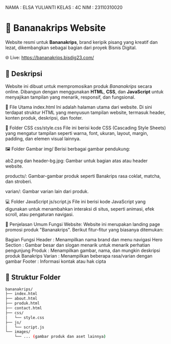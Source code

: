 NAMA : ELSA YULIANTI
KELAS : 4C
NIM : 23110310020


# 🍌 Bananakrips Website

Website resmi untuk **Bananakrips**, brand keripik pisang yang kreatif dan lezat, dikembangkan sebagai bagian dari proyek Bisnis Digital.

🌐 Live: https://bananakrips.bisdig23.com/

## 📌 Deskripsi

Website ini dibuat untuk mempromosikan produk *Bananakrips* secara online. Dibangun dengan menggunakan **HTML**, **CSS**, dan **JavaScript** untuk menyajikan tampilan yang menarik, responsif, dan fungsional.

📄 File Utama
index.html
Ini adalah halaman utama dari website. Di sini terdapat struktur HTML yang menyusun tampilan website, termasuk header, konten produk, deskripsi, dan footer.

🎨 Folder CSS
css/style.css
File ini berisi kode CSS (Cascading Style Sheets) yang mengatur tampilan seperti warna, font, ukuran, layout, margin, padding, dan elemen visual lainnya.

🖼️ Folder Gambar
img/
Berisi berbagai gambar pendukung:

ab2.png dan header-bg.jpg: Gambar untuk bagian atas atau header website.

products/: Gambar-gambar produk seperti Banakrips rasa coklat, matcha, dan stroberi.

varian/: Gambar varian lain dari produk.

💻 Folder JavaScript
js/script.js
File ini berisi kode JavaScript yang digunakan untuk menambahkan interaksi di situs, seperti animasi, efek scroll, atau pengaturan navigasi.

📘 Penjelasan Umum Fungsi Website:
Website ini merupakan landing page promosi produk "Bananakrips". Berikut fitur-fitur yang biasanya ditemukan:

Bagian	Fungsi
Header	: Menampilkan nama brand dan menu navigasi
Hero Section : Gambar besar dan slogan menarik untuk menarik perhatian pengunjung
Produk	: Menampilkan gambar, nama, dan mungkin deskripsi produk Banakrips
Varian	: Menampilkan beberapa rasa/varian dengan gambar
Footer	: Informasi kontak atau hak cipta

## 📁 Struktur Folder

```bash
bananakrips/
├── index.html
├── about.html
├── produk.html
├── contact.html
├── css/
│   └── style.css
├── js/
│   └── script.js
└── images/
    └── ... (gambar produk dan aset lainnya)

